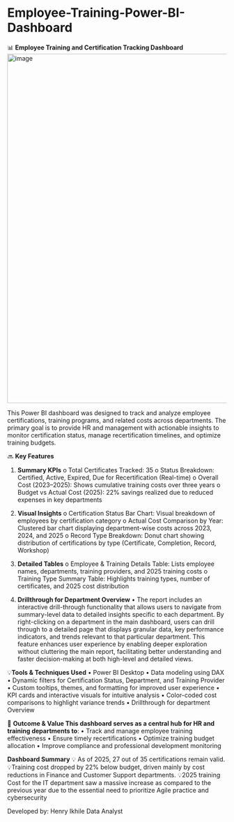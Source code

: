 # Employee-Training-Power-BI-Dashboard

📊 **Employee Training and Certification Tracking Dashboard**
<img width="1625" height="801" alt="image" src="https://github.com/user-attachments/assets/7d9c1c33-ccfa-4778-8ed5-35462c228115" />


This Power BI dashboard was designed to track and analyze employee certifications, training programs, and related costs across departments. The primary goal is to provide HR and management with actionable insights to monitor certification status, manage recertification timelines, and optimize training budgets.

🔜 **Key Features**
1.	**Summary KPIs**
o	Total Certificates Tracked: 35
o	Status Breakdown: Certified, Active, Expired, Due for Recertification (Real-time)
o	Overall Cost (2023–2025): Shows cumulative training costs over three years
o	Budget vs Actual Cost (2025): 22% savings realized due to reduced expenses in key departments

2.	**Visual Insights**
o	Certification Status Bar Chart: Visual breakdown of employees by certification category
o	Actual Cost Comparison by Year: Clustered bar chart displaying department-wise costs across 2023, 2024, and 2025
o	Record Type Breakdown: Donut chart showing distribution of certifications by type (Certificate, Completion, Record, Workshop)

3.	**Detailed Tables**
o	Employee & Training Details Table: Lists employee names, departments, training providers, and 2025 training costs
o	Training Type Summary Table: Highlights training types, number of certificates, and 2025 cost distribution

4. **Drillthrough for Department Overview**
•  The report includes an interactive drill-through functionality that allows users to navigate from summary-level data to detailed insights specific to each department.
   By right-clicking on a department in the main dashboard, users can drill through to a detailed page that displays granular data, key performance indicators, and trends relevant to that particular department.
   This feature enhances user experience by enabling deeper exploration without cluttering the main report, facilitating better understanding and faster decision-making at both high-level and detailed views.


💡**Tools & Techniques Used**
•	Power BI Desktop
•	Data modeling using DAX
•	Dynamic filters for Certification Status, Department, and Training Provider
•	Custom tooltips, themes, and formatting for improved user experience
•	KPI cards and interactive visuals for intuitive analysis
•	Color-coded cost comparisons to highlight variance trends
• Drillthrough for department Overview


🎯 **Outcome & Value This dashboard serves as a central hub for HR and training departments to**:
•	Track and manage employee training effectiveness
•	Ensure timely recertifications
•	Optimize training budget allocation
•	Improve compliance and professional development monitoring


**Dashboard Summary**
💡 As of 2025, 27 out of 35 certifications remain valid. 
💡Training cost dropped by 22% below budget, driven mainly by cost reductions in Finance and Customer Support departments.
💡2025 training Cost for the IT department saw a massive increase as compared to the previous year due to the essential need to prioritize Agile practice and cybersecurity

Developed by:
Henry Ikhile
Data Analyst
